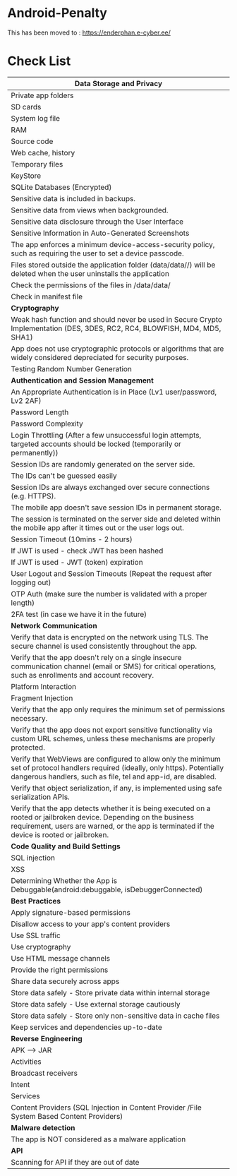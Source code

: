 # Android-Penalty

This has been moved to : https://enderphan.e-cyber.ee/

# Check List

|**Data Storage and Privacy**                                                                                                                                                                                            |
|---------------------------------------------------------------------------------------------------------------------------------------------------------------------------------------------------------------------|
| Private app folders                                                                                                                                                                                                 |
| SD cards                                                                                                                                                                                                            |
| System log file                                                                                                                                                                                                     |
| RAM                                                                                                                                                                                                                 |
| Source code                                                                                                                                                                                                         |
| Web cache, history                                                                                                                                                                                                  |
| Temporary files                                                                                                                                                                                                     |
| KeyStore                                                                                                                                                                                                            |
| SQLite Databases (Encrypted)                                                                                                                                                                                        |
| Sensitive data is included in backups.                                                                                                                                                                              |
| Sensitive data from views when backgrounded.                                                                                                                                                                        |
| Sensitive data disclosure through the User Interface                                                                                                                                                                |
| Sensitive Information in Auto-Generated Screenshots                                                                                                                                                                 |
| The app enforces a minimum device-access-security policy, such as requiring the user to set a device passcode.                                                                                                      |
| Files stored outside the application folder (data/data/<package-name>/) will be deleted when the user uninstalls the application                                                                                    |
| Check the permissions of the files in /data/data/<package-name>                                                                                                                                                     |
| Check <uses-sdk> in manifest file                                                                                                                                                                                   |
| **Cryptography**                                                                                                                                                                                                        |
| Weak hash function and should never be used in Secure Crypto Implementation (DES, 3DES, RC2, RC4, BLOWFISH, MD4, MD5, SHA1)                                                                                         |
| App does not use cryptographic protocols or algorithms that are widely considered depreciated for security purposes.                                                                                                |
| Testing Random Number Generation                                                                                                                                                                                    |
| **Authentication and Session Management**                                                                                                                                                                               |
| An Appropriate Authentication is in Place (Lv1 user/password, Lv2 2AF)                                                                                                                                              |
| Password Length                                                                                                                                                                                                     |
| Password Complexity                                                                                                                                                                                                 |
| Login Throttling (After a few unsuccessful login attempts, targeted accounts should be locked (temporarily or permanently))                                                                                         |
| Session IDs are randomly generated on the server side.                                                                                                                                                              |
| The IDs can't be guessed easily                                                                                                                                                                                     |
| Session IDs are always exchanged over secure connections (e.g. HTTPS).                                                                                                                                              |
| The mobile app doesn't save session IDs in permanent storage.                                                                                                                                                       |
| The session is terminated on the server side and deleted within the mobile app after it times out or the user logs out.                                                                                             |
| Session Timeout (10mins - 2 hours)                                                                                                                                                                                  |
| If JWT is used - check JWT has been hashed                                                                                                                                                                          |
| If JWT is used - JWT (token) expiration                                                                                                                                                                             |
| User Logout and Session Timeouts (Repeat the request after logging out)                                                                                                                                             |
| OTP Auth (make sure the number is validated with a proper length)                                                                                                                                                   |
| 2FA test (in case we have it in the future)                                                                                                                                                                         |
| **Network Communication**                                                                                                                                                                                               |
| Verify that data is encrypted on the network using TLS. The secure channel is used consistently throughout the app.                                                                                                 |
| Verify that the app doesn't rely on a single insecure communication channel (email or SMS) for critical operations, such as enrollments and account recovery.                                                       |
| Platform Interaction                                                                                                                                                                                                |
| Fragment Injection                                                                                                                                                                                                  |
| Verify that the app only requires the minimum set of permissions necessary.                                                                                                                                         |
| Verify that the app does not export sensitive functionality via custom URL schemes, unless these mechanisms are properly protected.                                                                                 |
| Verify that WebViews are configured to allow only the minimum set of protocol handlers required (ideally, only https). Potentially dangerous handlers, such as file, tel and app-id, are disabled.                  |
| Verify that object serialization, if any, is implemented using safe serialization APIs.                                                                                                                             |
| Verify that the app detects whether it is being executed on a rooted or jailbroken device. Depending on the business requirement, users are warned, or the app is terminated if the device is rooted or jailbroken. |
| **Code Quality and Build Settings**                                                                                                                                                                                  |
| SQL injection                                                                                                                                                                                                       |
| XSS                                                                                                                                                                                                                 |
| Determining Whether the App is Debuggable(android:debuggable, isDebuggerConnected)                                                                                                                                  |
| **Best Practices**                                                                                                                                                                                                      |
| Apply signature-based permissions                                                                                                                                                                                   |
| Disallow access to your app's content providers                                                                                                                                                                     |
| Use SSL traffic                                                                                                                                                                                                     |
| Use cryptography                                                                                                                                                                                                    |
| Use HTML message channels                                                                                                                                                                                           |
| Provide the right permissions                                                                                                                                                                                       |
| Share data securely across apps                                                                                                                                                                                     |
| Store data safely - Store private data within internal storage                                                                                                                                                      |
| Store data safely - Use external storage cautiously                                                                                                                                                                 |
| Store data safely - Store only non-sensitive data in cache files                                                                                                                                                    |
| Keep services and dependencies up-to-date                                                                                                                                                                           |
| **Reverse Engineering**                                                                                                                                                                                                 |
| APK --> JAR                                                                                                                                                                                                         |
| Activities                                                                                                                                                                                                          |
| Broadcast receivers                                                                                                                                                                                                 |
| Intent                                                                                                                                                                                                              |
| Services                                                                                                                                                                                                            |
| Content Providers (SQL Injection in Content Provider /File System Based Content Providers)                                                                                                                          |
| **Malware detection**                                                                                                                                                                                                   |
| The app is NOT considered as a malware application                                                                                                                                                                  |
| **API**                                                                                                                                                                                                                 |
| Scanning for API if they are out of date                                                                                                                                                                            |
